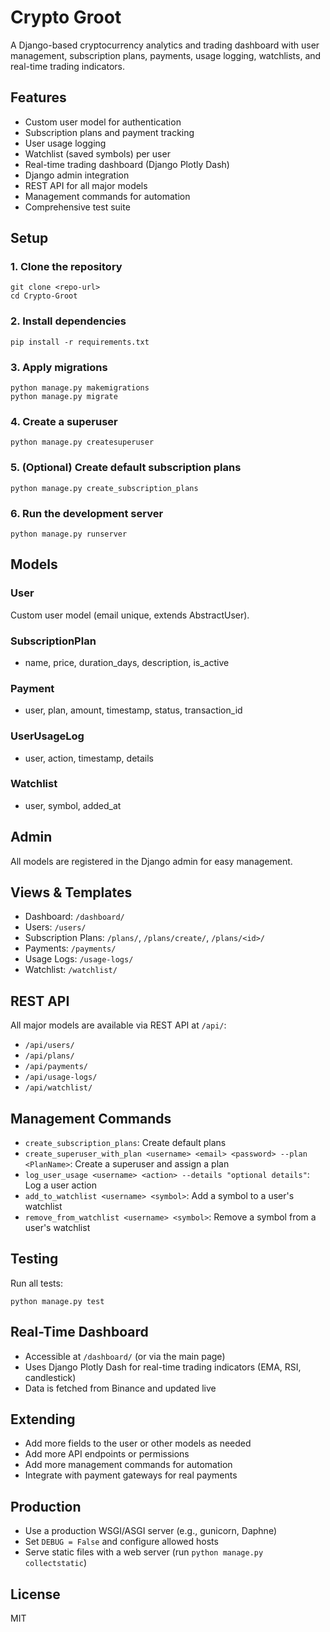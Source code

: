 # Crypto Groot

A Django-based cryptocurrency analytics and trading dashboard with user management, subscription plans, payments, usage logging, watchlists, and real-time trading indicators.

## Features
- Custom user model for authentication
- Subscription plans and payment tracking
- User usage logging
- Watchlist (saved symbols) per user
- Real-time trading dashboard (Django Plotly Dash)
- Django admin integration
- REST API for all major models
- Management commands for automation
- Comprehensive test suite

## Setup

### 1. Clone the repository
```
git clone <repo-url>
cd Crypto-Groot
```

### 2. Install dependencies
```
pip install -r requirements.txt
```

### 3. Apply migrations
```
python manage.py makemigrations
python manage.py migrate
```

### 4. Create a superuser
```
python manage.py createsuperuser
```

### 5. (Optional) Create default subscription plans
```
python manage.py create_subscription_plans
```

### 6. Run the development server
```
python manage.py runserver
```

## Models

### User
Custom user model (email unique, extends AbstractUser).

### SubscriptionPlan
- name, price, duration_days, description, is_active

### Payment
- user, plan, amount, timestamp, status, transaction_id

### UserUsageLog
- user, action, timestamp, details

### Watchlist
- user, symbol, added_at

## Admin
All models are registered in the Django admin for easy management.

## Views & Templates
- Dashboard: `/dashboard/`
- Users: `/users/`
- Subscription Plans: `/plans/`, `/plans/create/`, `/plans/<id>/`
- Payments: `/payments/`
- Usage Logs: `/usage-logs/`
- Watchlist: `/watchlist/`

## REST API
All major models are available via REST API at `/api/`:
- `/api/users/`
- `/api/plans/`
- `/api/payments/`
- `/api/usage-logs/`
- `/api/watchlist/`

## Management Commands
- `create_subscription_plans`: Create default plans
- `create_superuser_with_plan <username> <email> <password> --plan <PlanName>`: Create a superuser and assign a plan
- `log_user_usage <username> <action> --details "optional details"`: Log a user action
- `add_to_watchlist <username> <symbol>`: Add a symbol to a user's watchlist
- `remove_from_watchlist <username> <symbol>`: Remove a symbol from a user's watchlist

## Testing
Run all tests:
```
python manage.py test
```

## Real-Time Dashboard
- Accessible at `/dashboard/` (or via the main page)
- Uses Django Plotly Dash for real-time trading indicators (EMA, RSI, candlestick)
- Data is fetched from Binance and updated live

## Extending
- Add more fields to the user or other models as needed
- Add more API endpoints or permissions
- Add more management commands for automation
- Integrate with payment gateways for real payments

## Production
- Use a production WSGI/ASGI server (e.g., gunicorn, Daphne)
- Set `DEBUG = False` and configure allowed hosts
- Serve static files with a web server (run `python manage.py collectstatic`)

## License
MIT